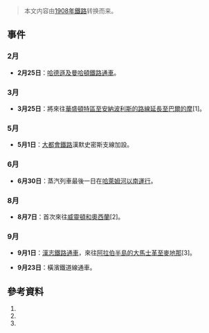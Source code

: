 > 本文内容由[1908年鐵路](https://zh.wikipedia.org/wiki/1908年鐵路)转换而来。


## 事件

### 2月

  - **2月25日**：[哈德遜及曼哈頓鐵路通車](../Page/紐新航港局過哈德遜河捷運.md "wikilink")。

### 3月

  - **3月25日**：將來往[華盛頓特區至](https://zh.wikipedia.org/wiki/華盛頓特區 "wikilink")[安納波利斯的路線延長至](https://zh.wikipedia.org/wiki/安納波利斯 "wikilink")[巴爾的摩](../Page/巴爾的摩.md "wikilink")\[1\]。

### 5月

  - **5月1日**：[大都會鐵路](../Page/大都會鐵路.md "wikilink")漢默史密斯支線加設。

### 6月

  - **6月30日**：蒸汽列車最後一日在[哈萊姆河以南運行](https://zh.wikipedia.org/wiki/哈萊姆河 "wikilink")。

### 8月

  - **8月7日**：首次來往[威靈頓和](https://zh.wikipedia.org/wiki/威靈頓 "wikilink")[奧西蘭](../Page/奧克蘭_\(紐西蘭\).md "wikilink")\[2\]。

### 9月

  - **9月1日**：[漢志鐵路通車](https://zh.wikipedia.org/wiki/漢志鐵路 "wikilink")，來往[阿拉伯半島的](https://zh.wikipedia.org/wiki/阿拉伯半島 "wikilink")[大馬士革至](https://zh.wikipedia.org/wiki/大馬士革 "wikilink")[麥地那](https://zh.wikipedia.org/wiki/麥地那 "wikilink")\[3\]。

  - **9月23日**：橫濱鐵道線通車。

## 參考資料

1.
2.
3.